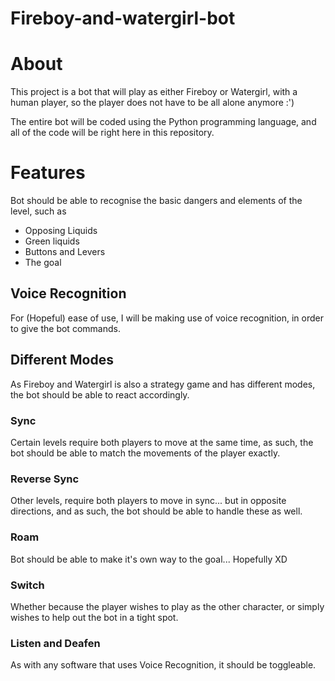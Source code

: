 # Fireboy-and-watergirl-bot

# About

This project is a bot that will play as either Fireboy or Watergirl, with a human player, so the player does not have to be all alone anymore :')

The entire bot will be coded using the Python programming language, and all of the code will be right here in this repository.

# Features

Bot should be able to recognise the basic dangers and elements of the level, such as 

- Opposing Liquids
- Green liquids
- Buttons and Levers
- The goal


## Voice Recognition
For (Hopeful) ease of use, I will be making use of voice recognition, in order to give the bot commands.

## Different Modes
As Fireboy and Watergirl is also a strategy game and has different modes, the bot should be able to react accordingly.

### Sync
Certain levels require both players to move at the same time, as such, the bot should be able to match the movements of the player exactly.

### Reverse Sync
Other levels, require both players to move in sync... but in opposite directions, and as such, the bot should be able to handle these as well.

### Roam
Bot should be able to make it's own way to the goal... Hopefully XD

### Switch
Whether because the player wishes to play as the other character, or simply wishes to help out the bot in a tight spot.

### Listen and Deafen
As with any software that uses Voice Recognition, it should be toggleable.
